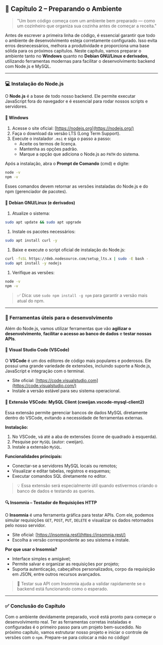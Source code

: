 ## 🧠 Capítulo 2 – Preparando o Ambiente

> "Um bom código começa com um ambiente bem preparado — como um cozinheiro que organiza sua cozinha antes de começar a receita."

Antes de escrever a primeira linha de código, é essencial garantir que todo o ambiente de desenvolvimento esteja corretamente configurado. Isso evita erros desnecessários, melhora a produtividade e proporciona uma base sólida para os próximos capítulos. Neste capítulo, vamos preparar o ambiente tanto no **Windows** quanto no **Debian GNU/Linux e derivados**, utilizando ferramentas modernas para facilitar o desenvolvimento backend com Node.js e MySQL.

------

### 💻 Instalação do Node.js

O **Node.js** é a base de todo nosso backend. Ele permite executar JavaScript fora do navegador e é essencial para rodar nossos scripts e servidores.

#### 🔹 Windows

1. Acesse o site oficial: [https://nodejs.org](https://nodejs.org/)
2. Faça o download da versão LTS (Long Term Support).
3. Execute o instalador `.msi` e siga o passo a passo:
   - Aceite os termos de licença.
   - Mantenha as opções padrão.
   - Marque a opção que adiciona o Node.js ao `PATH` do sistema.

Após a instalação, abra o **Prompt de Comando** (cmd) e digite:

```bash
node -v
npm -v
```

Esses comandos devem retornar as versões instaladas do Node.js e do npm (gerenciador de pacotes).

#### 🔹 Debian GNU/Linux (e derivados)

1. Atualize o sistema:

```bash
sudo apt update && sudo apt upgrade
```

1. Instale os pacotes necessários:

```bash
sudo apt install curl -y
```

1. Baixe e execute o script oficial de instalação do Node.js:

```bash
curl -fsSL https://deb.nodesource.com/setup_lts.x | sudo -E bash -
sudo apt install -y nodejs
```

1. Verifique as versões:

```bash
node -v
npm -v
```

> ✅ Dica: use `sudo npm install -g npm` para garantir a versão mais atual do npm.

------

### 🧰 Ferramentas úteis para o desenvolvimento

Além do Node.js, vamos utilizar ferramentas que vão **agilizar o desenvolvimento**, **facilitar o acesso ao banco de dados** e **testar nossas APIs**.

#### 🧩 Visual Studio Code (VSCode)

O **VSCode** é um dos editores de código mais populares e poderosos. Ele possui uma grande variedade de extensões, incluindo suporte a Node.js, JavaScript e integração com o terminal.

- Site oficial: [https://code.visualstudio.com](https://code.visualstudio.com/)
- Instale a versão estável para seu sistema operacional.

#### 🔌 Extensão VSCode: MySQL Client (cweijan.vscode-mysql-client2)

Essa extensão permite gerenciar bancos de dados MySQL diretamente dentro do VSCode, evitando a necessidade de ferramentas externas.

**Instalação:**

1. No VSCode, vá até a aba de extensões (ícone de quadrado à esquerda).
2. Pesquise por `MySQL` (autor: cweijan).
3. Instale a extensão `MySQL`.

**Funcionalidades principais:**

- Conectar-se a servidores MySQL locais ou remotos;
- Visualizar e editar tabelas, registros e esquemas;
- Executar comandos SQL diretamente no editor.

> 💡 Essa extensão será especialmente útil quando estivermos criando o banco de dados e testando as queries.

#### 🔍 Insomnia – Testador de Requisições HTTP

O **Insomnia** é uma ferramenta gráfica para testar APIs. Com ele, podemos simular requisições `GET`, `POST`, `PUT`, `DELETE` e visualizar os dados retornados pelo nosso servidor.

- Site oficial: [https://insomnia.rest](https://insomnia.rest/)
- Escolha a versão correspondente ao seu sistema e instale.

**Por que usar o Insomnia?**

- Interface simples e amigável;
- Permite salvar e organizar as requisições por projeto;
- Suporta autenticação, cabeçalhos personalizados, corpo da requisição em JSON, entre outros recursos avançados.

> 🧪 Testar sua API com Insomnia ajuda a validar rapidamente se o backend está funcionando como o esperado.

------

### ✅ Conclusão do Capítulo

Com o ambiente devidamente preparado, você está pronto para começar o desenvolvimento real. Ter as ferramentas corretas instaladas e configuradas é o primeiro passo para um projeto bem-sucedido. No próximo capítulo, vamos estruturar nosso projeto e iniciar o controle de versões com o `npm`. Prepare-se para colocar a mão no código!